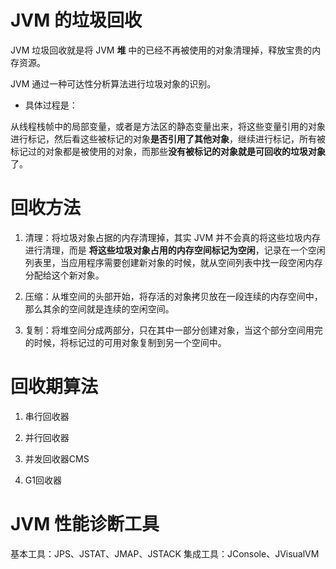 # JVM 的垃圾回收
JVM 垃圾回收就是将 JVM **堆** 中的已经不再被使用的对象清理掉，释放宝贵的内存资源。

JVM 通过一种可达性分析算法进行垃圾对象的识别。

- 具体过程是：

从线程栈帧中的局部变量，或者是方法区的静态变量出来，将这些变量引用的对象进行标记，然后看这些被标记的对象**是否引用了其他对象**，继续进行标记，所有被标记过的对象都是被使用的对象，而那些**没有被标记的对象就是可回收的垃圾对象**了。

# 回收方法

1. 清理：将垃圾对象占据的内存清理掉，其实 JVM 并不会真的将这些垃圾内存进行清理，而是 **将这些垃圾对象占用的内存空间标记为空闲**，记录在一个空闲列表里，当应用程序需要创建新对象的时候，就从空间列表中找一段空闲内存分配给这个新对象。

2. 压缩：从堆空间的头部开始，将存活的对象拷贝放在一段连续的内存空间中，那么其余的空间就是连续的空闲空间。

3. 复制：将堆空间分成两部分，只在其中一部分创建对象，当这个部分空间用完的时候，将标记过的可用对象复制到另一个空间中。

# 回收期算法
1. 串行回收器

2. 并行回收器

3. 并发回收器CMS

4. G1回收器

# JVM 性能诊断工具

基本工具：JPS、JSTAT、JMAP、JSTACK
集成工具：JConsole、JVisualVM
